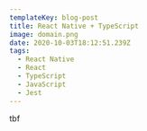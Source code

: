 ```yaml
---
templateKey: blog-post
title: React Native + TypeScript
image: domain.png
date: 2020-10-03T18:12:51.239Z
tags:
  - React Native
  - React
  - TypeScript
  - JavaScript
  - Jest
---
```

tbf